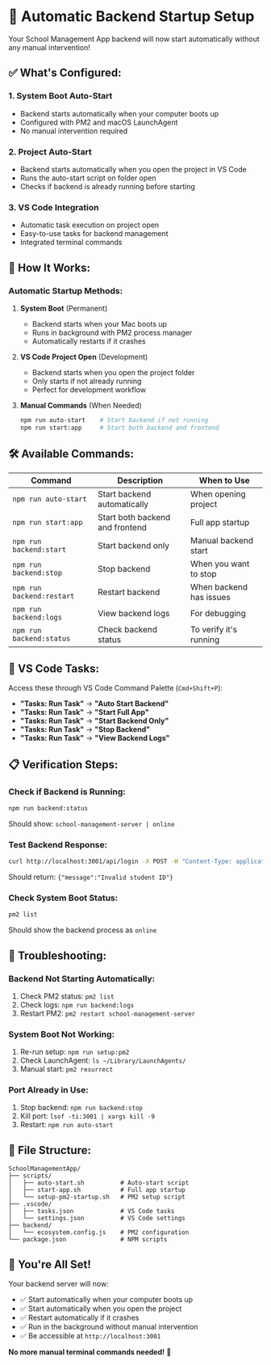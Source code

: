 # 🚀 Automatic Backend Startup Setup

Your School Management App backend will now start automatically without any manual intervention!

## ✅ **What's Configured:**

### 1. **System Boot Auto-Start**
- Backend starts automatically when your computer boots up
- Configured with PM2 and macOS LaunchAgent
- No manual intervention required

### 2. **Project Auto-Start**
- Backend starts automatically when you open the project in VS Code
- Runs the auto-start script on folder open
- Checks if backend is already running before starting

### 3. **VS Code Integration**
- Automatic task execution on project open
- Easy-to-use tasks for backend management
- Integrated terminal commands

## 🎯 **How It Works:**

### **Automatic Startup Methods:**

1. **System Boot** (Permanent)
   - Backend starts when your Mac boots up
   - Runs in background with PM2 process manager
   - Automatically restarts if it crashes

2. **VS Code Project Open** (Development)
   - Backend starts when you open the project folder
   - Only starts if not already running
   - Perfect for development workflow

3. **Manual Commands** (When Needed)
   ```bash
   npm run auto-start    # Start backend if not running
   npm run start:app     # Start both backend and frontend
   ```

## 🛠️ **Available Commands:**

| Command | Description | When to Use |
|---------|-------------|-------------|
| `npm run auto-start` | Start backend automatically | When opening project |
| `npm run start:app` | Start both backend and frontend | Full app startup |
| `npm run backend:start` | Start backend only | Manual backend start |
| `npm run backend:stop` | Stop backend | When you want to stop |
| `npm run backend:restart` | Restart backend | When backend has issues |
| `npm run backend:logs` | View backend logs | For debugging |
| `npm run backend:status` | Check backend status | To verify it's running |

## 🔧 **VS Code Tasks:**

Access these through VS Code Command Palette (`Cmd+Shift+P`):
- **"Tasks: Run Task"** → **"Auto Start Backend"**
- **"Tasks: Run Task"** → **"Start Full App"**
- **"Tasks: Run Task"** → **"Start Backend Only"**
- **"Tasks: Run Task"** → **"Stop Backend"**
- **"Tasks: Run Task"** → **"View Backend Logs"**

## 📋 **Verification Steps:**

### **Check if Backend is Running:**
```bash
npm run backend:status
```
Should show: `school-management-server | online`

### **Test Backend Response:**
```bash
curl http://localhost:3001/api/login -X POST -H "Content-Type: application/json" -d '{"userId":"test","role":"Student"}'
```
Should return: `{"message":"Invalid student ID"}`

### **Check System Boot Status:**
```bash
pm2 list
```
Should show the backend process as `online`

## 🚨 **Troubleshooting:**

### **Backend Not Starting Automatically:**
1. Check PM2 status: `pm2 list`
2. Check logs: `npm run backend:logs`
3. Restart PM2: `pm2 restart school-management-server`

### **System Boot Not Working:**
1. Re-run setup: `npm run setup:pm2`
2. Check LaunchAgent: `ls ~/Library/LaunchAgents/`
3. Manual start: `pm2 resurrect`

### **Port Already in Use:**
1. Stop backend: `npm run backend:stop`
2. Kill port: `lsof -ti:3001 | xargs kill -9`
3. Restart: `npm run auto-start`

## 📁 **File Structure:**

```
SchoolManagementApp/
├── scripts/
│   ├── auto-start.sh          # Auto-start script
│   ├── start-app.sh           # Full app startup
│   └── setup-pm2-startup.sh   # PM2 setup script
├── .vscode/
│   ├── tasks.json             # VS Code tasks
│   └── settings.json          # VS Code settings
├── backend/
│   └── ecosystem.config.js    # PM2 configuration
└── package.json               # NPM scripts
```

## 🎉 **You're All Set!**

Your backend server will now:
- ✅ Start automatically when your computer boots up
- ✅ Start automatically when you open the project
- ✅ Restart automatically if it crashes
- ✅ Run in the background without manual intervention
- ✅ Be accessible at `http://localhost:3001`

**No more manual terminal commands needed!** 🚀
